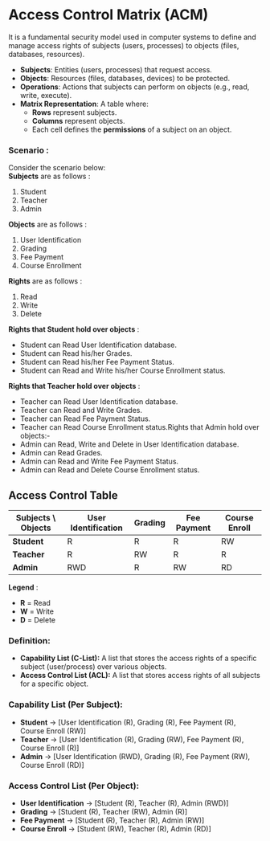 # Access Control Matrix (ACM)
It is a fundamental security model used in computer systems to define and manage access rights of subjects (users, processes) to objects (files, databases, resources).
- **Subjects**: Entities (users, processes) that request access.
- **Objects**: Resources (files, databases, devices) to be protected.
- **Operations**: Actions that subjects can perform on objects (e.g., read, write, execute).
- **Matrix Representation**: A table where:
  * **Rows** represent subjects.
  * **Columns** represent objects.
  * Each cell defines the **permissions** of a subject on an object.


### Scenario : 
Consider the scenario below: </br>
**Subjects** are as follows : </br>
1. Student
2. Teacher
3. Admin </br>

**Objects** are as follows : </br>
1. User Identification
2. Grading
3. Fee Payment
4. Course Enrollment </br>

**Rights** are as follows : </br>
1. Read
2. Write
3. Delete </br>

**Rights that Student hold over objects** :
- Student can Read User Identification database.
- Student can Read his/her Grades.
- Student can Read his/her Fee Payment Status.
- Student can Read and Write his/her Course Enrollment status.
  
**Rights that Teacher hold over objects** :
- Teacher can Read User Identification database.
- Teacher can Read and Write Grades.
- Teacher can Read Fee Payment Status.
- Teacher can Read Course Enrollment status.Rights that Admin hold over objects:-
- Admin can Read, Write and Delete in User Identification database.
- Admin can Read Grades.
- Admin can Read and Write Fee Payment Status.
- Admin can Read and Delete Course Enrollment status.


## Access Control Table

| Subjects \ Objects  | User Identification | Grading | Fee Payment | Course Enroll |
|--------------------|-------------------|---------|------------|--------------|
| **Student**       | R                 | R       | R          | RW           |
| **Teacher**       | R                 | RW      | R          | R            |
| **Admin**         | RWD               | R       | RW         | RD           |

**Legend** :
- **R** = Read
- **W** = Write
- **D** = Delete


### Definition:
- **Capability List (C-List):** A list that stores the access rights of a specific subject (user/process) over various objects.
- **Access Control List (ACL):** A list that stores access rights of all subjects for a specific object.

### Capability List (Per Subject):
- **Student** → [User Identification (R), Grading (R), Fee Payment (R), Course Enroll (RW)]
- **Teacher** → [User Identification (R), Grading (RW), Fee Payment (R), Course Enroll (R)]
- **Admin** → [User Identification (RWD), Grading (R), Fee Payment (RW), Course Enroll (RD)]

### Access Control List (Per Object):
- **User Identification** → [Student (R), Teacher (R), Admin (RWD)]
- **Grading** → [Student (R), Teacher (RW), Admin (R)]
- **Fee Payment** → [Student (R), Teacher (R), Admin (RW)]
- **Course Enroll** → [Student (RW), Teacher (R), Admin (RD)]
